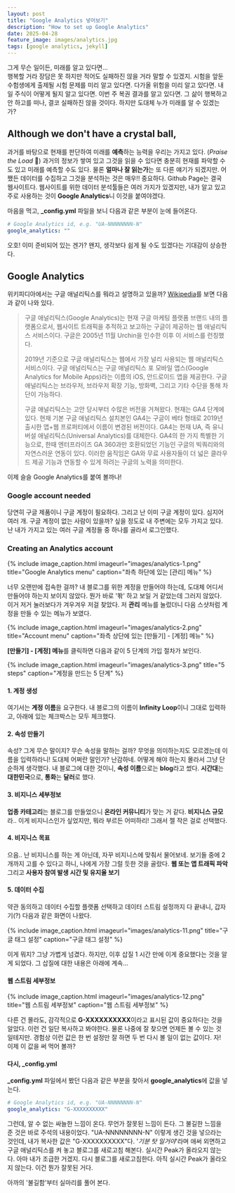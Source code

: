 ```yaml
---
layout: post
title: "Google Analytics 넣어보기"
description: "How to set up Google Analytics"
date: 2025-04-28
feature_image: images/analytics.jpg
tags: [google analytics, jekyll]
---
```


그게 무슨 일이든, 미래를 알고 있다면...<br />
행복할 거라 장담은 못 하지만 적어도 실패하진 않을 거라 말할 수 있겠지. 시험을 앞둔 수험생에게 출제될 시험 문제를 미리 알고 있다면. 다가올 위험을 미리 알고 있다면. 내일 주식이 어떻게 될지 알고 있다면. 이번 주 복권 결과를 알고 있다면. 그 삶이 행복하고 안 하고를 떠나, 결코 실패하진 않을 것이다. 하지만 도대체 누가 미래를 알 수 있겠는가?

## Although we don't have a crystal ball,

과거를 바탕으로 현재를 판단하여 미래를 **예측**하는 능력을 우리는 가지고 있다. (*Praise the Load* 🎉) 과거의 정보가 쌓여 있고 그것을 읽을 수 있다면 충분히 현재를 파악할 수도 있고 미래를 예측할 수도 있다. 물론 **얼마나 잘 읽는가**는 또 다른 얘기가 되겠지만. 어쨌든 데이터를 수집하고 그것을 분석하는 것은 매우!! 중요하다. Github Page는 결국 웹사이트다. 웹사이트를 위한 데이터 분석툴들은 여러 가지가 있겠지만, 내가 알고 있고 주로 사용하는 것이 **Google Analytics**니 이것을 붙여야겠다. 

마음을 먹고, **_config.yml** 파일을 보니 다음과 같은 부분이 눈에 들어온다.

```yml
# Google Analytics id, e.g. "UA-NNNNNNNN-N"
google_analytics: ""
```
 
오호! 이미 준비되어 있는 겐가? 왠지, 생각보다 쉽게 될 수도 있겠다는 기대감이 상승한다.

<!--more-->

## Google Analytics

위키피디아에서는 구글 애널리틱스를 뭐라고 설명하고 있을까? [Wikipedia](https://ko.wikipedia.org/wiki/구글_애널리틱스 "위키피디아에서 구글 애널리틱스에 대한 설명")를 보면 다음과 같이 나와 있다.

> 구글 애널리틱스(Google Analytics)는 현재 구글 마케팅 플랫폼 브랜드 내의 플랫폼으로서, 웹사이트 트래픽을 추적하고 보고하는 구글이 제공하는 웹 애널리틱스 서비스이다. 구글은 2005년 11월 Urchin을 인수한 이후 이 서비스를 런칭했다.
> 
> 2019년 기준으로 구글 애널리틱스는 웹에서 가장 널리 사용되는 웹 애널리틱스 서비스이다. 구글 애널리틱스는 구글 애널리틱스 포 모바일 앱스(Google Analytics for Mobile Apps)라는 이름의 iOS, 안드로이드 앱을 제공한다. 구글 애널리틱스는 브라우저, 브라우저 확장 기능, 방화벽, 그리고 기타 수단을 통해 차단이 가능하다.
> 
> 구글 애널리틱스는 고안 당시부터 수많은 버전을 거쳐왔다. 현재는 GA4 단계에 있다. 현재 기본 구글 애널리틱스 설치본인 GA4는 구글이 베타 형태로 2019년 출시한 앱+웹 프로퍼티에서 이름이 변경된 버전이다. GA4는 현재 UA, 즉 유니버설 애널리틱스(Universal Analytics)를 대체한다. GA4의 한 가지 특별한 기능으로, 한때 엔터프라이즈 GA 360과만 호환되었던 기능인 구글의 빅쿼리와의 자연스러운 연동이 있다. 이러한 움직임은 GA와 무료 사용자들이 더 넓은 클라우드 제공 기능과 연동할 수 있게 하려는 구글의 노력을 의미한다.

이제 슬슬 Google Analytics를 붙여 볼까나!

### Google account needed

당연히 구글 제품이니 구글 계정이 필요하다. 그리고 난 이미 구글 계정이 있다. 심지어 여러 개. 구글 계정이 없는 사람이 있을까? 싶을 정도로 내 주변에는 모두 가지고 있다. 난 내가 가지고 있는 여러 구글 계정들 중 하나를 골라서 로그인했다.

### Creating an Analytics account

{% include image_caption.html imageurl="images/analytics-1.png" title="Google Analytics menu" caption="좌측 하단에 있는 [관리] 메뉴" %}

너무 오랜만에 접속한 걸까? 내 블로그를 위한 계정을 만들어야 하는데, 도대체 어디서 만들어야 하는지 보이지 않았다. 뭔가 바로 '똮' 하고 보일 거 같았는데 그러지 않았다. 이거 저거 눌러보다가 겨우겨우 저걸 찾았다. 저 **관리** 메뉴를 눌렀더니 다음 스샷처럼 계정을 만들 수 있는 메뉴가 보였다. 

{% include image_caption.html imageurl="images/analytics-2.png" title="Account menu" caption="좌측 상단에 있는 [만들기] - [계정] 메뉴" %}

**[만들기] - [계정] 메뉴**를 클릭하면 다음과 같이 5 단계의 가입 절차가 보인다.

{% include image_caption.html imageurl="images/analytics-3.png" title="5 steps" caption="계정을 만드는 5 단계" %}

#### 1. 계정 생성

여기서는 **계정 이름**을 요구한다. 내 블로그의 이름이 **Infinity Loop**이니 그대로 입력하고, 아래에 있는 체크박스는 모두 체크했다.

#### 2. 속성 만들기

속성? 그게 무슨 말이지? 무슨 속성을 말하는 걸까? 무엇을 의미하는지도 모르겠는데 이름을 입력하라니! 도대체 어쩌란 말인가? 난감하네. 어떻게 해야 하는지 몰라서 그냥 단순하게 생각했다. 내 블로그에 대한 것이니, **속성 이름**으로는 **blog**라고 썼다. **시간대**는 **대한민국**으로, **통화**는 **달러**로 했다.

#### 3. 비지니스 세부정보

**업종 카테고리**는 블로그를 만들었으니 **온라인 커뮤니티**가 맞는 거 같다. **비지니스 규모**라.. 이게 비지니스인가 싶었지만, 뭐라 부르든 어떠하리! 그래서 젤 작은 걸로 선택했다.

#### 4. 비지니스 목표

으음.. 난 비지니스를 하는 게 아닌데, 자꾸 비지니스에 맞춰서 물어보네. 보기들 중에 2개까지 고를 수 있다고 하니, 나에게 가장 그럴 듯한 것을 골랐다. **웹 또는 앱 트래픽 파악** 그리고 **사용자 참여 발생 시간 및 유지율 보기**

#### 5. 데이터 수집

약관 동의하고 데이터 수집할 플랫폼 선택하고 데이터 스트림 설정까지 다 끝내니, 갑자기(?) 다음과 같은 화면이 나왔다.

{% include image_caption.html imageurl="images/analytics-11.png" title="구글 태그 설정" caption="구글 태그 설정" %}

이게 뭐지? 그냥 가볍게 넘겼다. 하지만, 이후 삽질 1 시간 만에 이게 중요했다는 것을 알게 되었다. 그 삽질에 대한 내용은 아래에 계속...

#### 웹 스트림 세부정보

{% include image_caption.html imageurl="images/analytics-12.png" title="웹 스트림 세부정보" caption="웹 스트림 세부정보" %}

다른 건 몰라도, 감각적으로 **G-XXXXXXXXXX**이라고 표시된 값이 중요하다는 것을 알았다. 이런 건 일단 복사하고 봐야한다. 물론 나중에 잘 찾으면 언제든 볼 수 있는 것 일테지만. 경험상 이런 값은 한 번 설정만 잘 하면 두 번 다시 볼 일이 없는 값이다. 자! 이제 이 값을 써 먹어 볼까?

#### 다시, _config.yml

**_config.yml** 파일에서 봤던 다음과 같은 부분을 찾아서 **google_analytics**에 값을 넣는다.

```yml
# Google Analytics id, e.g. "UA-NNNNNNNN-N"
google_analytics: "G-XXXXXXXXXX"
```

그런데, 알 수 없는 싸늘한 느낌이 온다. 무언가 잘못된 느낌이 든다. 그 불길한 느낌을 준 것은 바로 주석의 내용이었다. "UA-NNNNNNNN-N" 이렇게 생긴 것을 넣으라는 것인데, 내가 복사한 값은 "G-XXXXXXXXXX"다. '_기분 탓 일거야_'라며 애써 외면하고 구글 애널리틱스를 켜 놓고 블로그를 새로고침 해본다. 실시간 Peak가 올라오지 않는다. 아마 내가 조급한 거겠지. 다시 블로그를 새로고침한다. 아직 실시간 Peak가 올라오지 않는다. 이건 뭔가 잘못된 거다.

아까의 '불길함'부터 실마리를 풀어 본다.